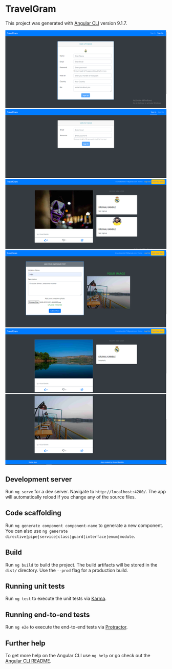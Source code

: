 # TravelGram

This project was generated with [Angular CLI](https://github.com/angular/angular-cli) version 9.1.7.

<img src="https://github.com/zero-bugger/TravelGram/blob/master/Capture.PNG" width="auto" height="auto"/>

<img src="https://github.com/zero-bugger/TravelGram/blob/master/Capture1.PNG" width="auto" height="auto"/>

<img src="https://github.com/zero-bugger/TravelGram/blob/master/Capture2.PNG" width="auto" height="auto"/>

<img src="https://github.com/zero-bugger/TravelGram/blob/master/Capture3.PNG" width="auto" height="auto"/>


<img src="https://github.com/zero-bugger/TravelGram/blob/master/Capture4.PNG" width="auto" height="auto"/>

<img src="https://github.com/zero-bugger/TravelGram/blob/master/Capture5.PNG" width="auto" height="auto"/>

## Development server

Run `ng serve` for a dev server. Navigate to `http://localhost:4200/`. The app will automatically reload if you change any of the source files.

## Code scaffolding

Run `ng generate component component-name` to generate a new component. You can also use `ng generate directive|pipe|service|class|guard|interface|enum|module`.

## Build

Run `ng build` to build the project. The build artifacts will be stored in the `dist/` directory. Use the `--prod` flag for a production build.

## Running unit tests

Run `ng test` to execute the unit tests via [Karma](https://karma-runner.github.io).

## Running end-to-end tests

Run `ng e2e` to execute the end-to-end tests via [Protractor](http://www.protractortest.org/).

## Further help

To get more help on the Angular CLI use `ng help` or go check out the [Angular CLI README](https://github.com/angular/angular-cli/blob/master/README.md).
